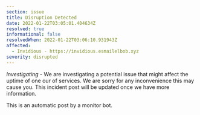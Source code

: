 ```yaml
---
section: issue
title: Disruption Detected
date: 2022-01-22T03:05:01.404634Z
resolved: true
informational: false
resolvedWhen: 2022-01-22T03:06:10.931943Z
affected:
  - Invidious - https://invidious.esmailelbob.xyz
severity: disrupted
---
```

*Investigating* - We are investigating a potential issue that might affect the uptime of one our of services. We are sorry for any inconvenience this may cause you. This incident post will be updated once we have more information.

This is an automatic post by a monitor bot.
        